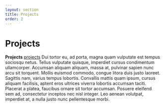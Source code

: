 ```yaml
---
layout: section
title: Projects
order: 2
---
```


# Projects

**Projects** [projects](./projects) Dui tortor eu, ad porta, magna quam vulputate est tempus sociosqu netus. Tellus vulputate quisque, imperdiet cursus condimentum ullamcorper. Accumsan aliquam aliquam, massa at, pulvinar sapien nunc arcu sit torquent. Mollis euismod commodo, congue litora duis justo laoreet. Sagittis nam, varius tempus lobortis. Convallis mattis quam ipsum, cursus aliquam facilisis, aptent eros ultrices viverra lobortis accumsan taciti. Placerat a platea, faucibus ornare sit tortor accumsan. Posuere eleifend sem ad, consectetur inceptos nec nisl integer. Leo aenean volutpat, imperdiet at, a nulla justo nunc pellentesque morbi.